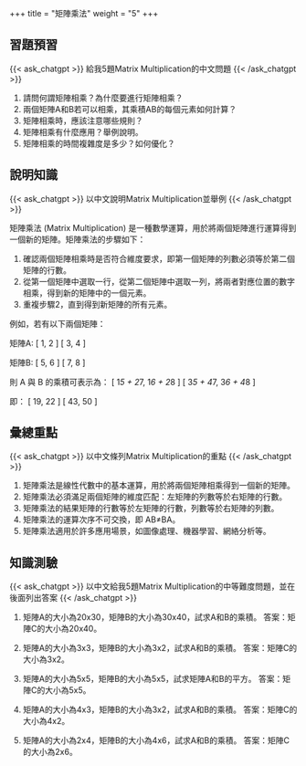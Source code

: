 +++
title = "矩陣乘法"
weight = "5"
+++
## 習題預習
{{< ask_chatgpt >}}
給我5題Matrix Multiplication的中文問題
{{< /ask_chatgpt >}}



1. 請問何謂矩陣相乘？為什麼要進行矩陣相乘？ 
2. 兩個矩陣A和B若可以相乘，其乘積AB的每個元素如何計算？ 
3. 矩陣相乘時，應該注意哪些規則？ 
4. 矩陣相乘有什麼應用？舉例說明。 
5. 矩陣相乘的時間複雜度是多少？如何優化？   

## 說明知識
{{< ask_chatgpt >}}
以中文說明Matrix Multiplication並舉例
{{< /ask_chatgpt >}}



矩陣乘法 (Matrix Multiplication) 是一種數學運算，用於將兩個矩陣進行運算得到一個新的矩陣。矩陣乘法的步驟如下：

1. 確認兩個矩陣相乘時是否符合維度要求，即第一個矩陣的列數必須等於第二個矩陣的行數。
2. 從第一個矩陣中選取一行，從第二個矩陣中選取一列，將兩者對應位置的數字相乘，得到新的矩陣中的一個元素。
3. 重複步驟2，直到得到新矩陣的所有元素。

例如，若有以下兩個矩陣：

矩陣A:
[ 1, 2 ]
[ 3, 4 ]

矩陣B:
[ 5, 6 ]
[ 7, 8 ]

則 A 與 B 的乘積可表示為：
[ 1*5 + 2*7, 1*6 + 2*8 ]
[ 3*5 + 4*7, 3*6 + 4*8 ]

即：
[ 19, 22 ]
[ 43, 50 ]   

## 彙總重點
{{< ask_chatgpt >}}
以中文條列Matrix Multiplication的重點
{{< /ask_chatgpt >}}



1. 矩陣乘法是線性代數中的基本運算，用於將兩個矩陣相乘得到一個新的矩陣。
2. 矩陣乘法必須滿足兩個矩陣的維度匹配：左矩陣的列數等於右矩陣的行數。
3. 矩陣乘法的結果矩陣的行數等於左矩陣的行數，列數等於右矩陣的列數。
4. 矩陣乘法的運算次序不可交換，即 AB≠BA。
5. 矩陣乘法適用於許多應用場景，如圖像處理、機器學習、網絡分析等。   

## 知識測驗
{{< ask_chatgpt >}}
以中文給我5題Matrix Multiplication的中等難度問題，並在後面列出答案
{{< /ask_chatgpt >}}



1. 矩陣A的大小為20x30，矩陣B的大小為30x40，試求A和B的乘積。
答案：矩陣C的大小為20x40。

2. 矩陣A的大小為3x3，矩陣B的大小為3x2，試求A和B的乘積。
答案：矩陣C的大小為3x2。

3. 矩陣A的大小為5x5，矩陣B的大小為5x5，試求矩陣A和B的平方。
答案：矩陣C的大小為5x5。

4. 矩陣A的大小為4x3，矩陣B的大小為3x2，試求A和B的乘積。
答案：矩陣C的大小為4x2。

5. 矩陣A的大小為2x4，矩陣B的大小為4x6，試求A和B的乘積。
答案：矩陣C的大小為2x6。   

